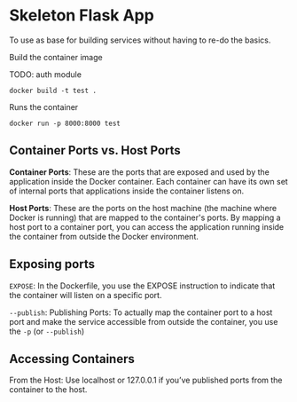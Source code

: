 # Skeleton Flask App
To use as base for building services without having to re-do the basics.

Build the container image

TODO: auth module

`docker build -t test .`


Runs the container

`docker run -p 8000:8000 test`

## Container Ports vs. Host Ports
**Container Ports**: These are the ports that are exposed and used by the application inside the Docker container. Each container can have its own set of internal ports that applications inside the container listens on.

**Host Ports**: These are the ports on the host machine (the machine where Docker is running) that are mapped to the container's ports. By mapping a host port to a container port, you can access the application running inside the container from outside the Docker environment.


## Exposing ports

`EXPOSE`: In the Dockerfile, you use the EXPOSE instruction to indicate that the container will listen on a specific port.



`--publish`: Publishing Ports: To actually map the container port to a host port and make the service accessible from outside the container, you use the `-p` (or `--publish`) 



## Accessing Containers

From the Host: Use localhost or 127.0.0.1 if you’ve published ports from the container to the host.
